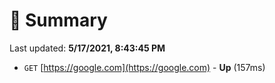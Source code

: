 # 📖 Summary
Last updated: **5/17/2021, 8:43:45 PM**

- `GET` [https://google.com](https://google.com) - **Up** (157ms)
